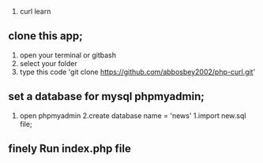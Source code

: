 1. curl learn

## clone this app;

1. open your terminal or gitbash
2. select your folder
3. type this code 'git clone https://github.com/abbosbey2002/php-curl.git'


## set a database for mysql phpmyadmin;

1. open phpmyadmin
2.create database name = 'news'
1.import new.sql file;


## finely Run index.php file
